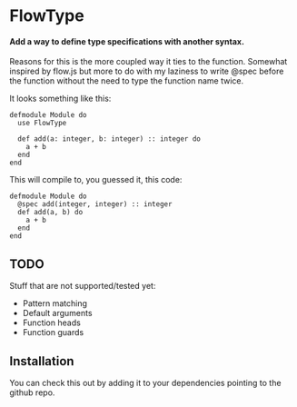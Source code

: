 # FlowType

#### Add a way to define type specifications with another syntax.

Reasons for this is the more coupled way it ties to the function.
Somewhat inspired by flow.js but more to do with my laziness to
write @spec before the function without the need to type the function
name twice.

It looks something like this:

```
defmodule Module do
  use FlowType

  def add(a: integer, b: integer) :: integer do
    a + b
  end
end
```

This will compile to, you guessed it, this code:

```
defmodule Module do
  @spec add(integer, integer) :: integer
  def add(a, b) do
    a + b
  end
end
```

## TODO

Stuff that are not supported/tested yet:
  - Pattern matching
  - Default arguments
  - Function heads
  - Function guards


## Installation

You can check this out by adding it to your dependencies pointing to
the github repo.

